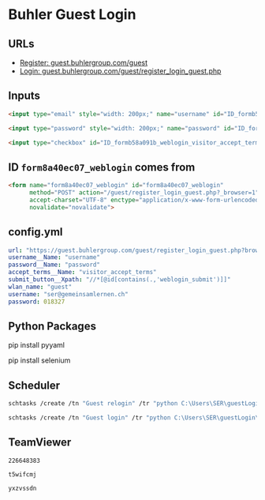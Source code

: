 # Buhler Guest Login

## URLs

- [Register: guest.buhlergroup.com/guest](https://guest.buhlergroup.com/guest/register.php?switch_url=https://login.buhlergroup.com/login.html&ap_mac=00:2a:10:f4:ce:90&client_mac=b4:6b:fc:30:46:9d&wlan=guest&redirect=detectportal.firefox.com/canonical.html&_browser=1)
- [Login: guest.buhlergroup.com/guest/register_login_guest.php](https://guest.buhlergroup.com/guest/register_login_guest.php?_browser=1)

## Inputs

```html
<input type="email" style="width: 200px;" name="username" id="ID_formb58a091b_weblogin_username" value="" autocapitalize="none" autocorrect="off">

<input type="password" style="width: 200px;" name="password" id="ID_formb58a091b_weblogin_password" value="" autocomplete="new-password">

<input type="checkbox" id="ID_formb58a091b_weblogin_visitor_accept_terms" name="visitor_accept_terms" value="1">
```

## ID `form8a40ec07_weblogin` comes from

```html
<form name="form8a40ec07_weblogin" id="form8a40ec07_weblogin" 
      method="POST" action="/guest/register_login_guest.php?_browser=1" 
      accept-charset="UTF-8" enctype="application/x-www-form-urlencoded" 
      novalidate="novalidate">
```

## config.yml

```yaml
url: "https://guest.buhlergroup.com/guest/register_login_guest.php?browser=1"
username__Name: "username"
password__Name: "password"
accept_terms__Name: "visitor_accept_terms"
submit_button__Xpath: "//*[@id[contains(.,'weblogin_submit')]]"
wlan_name: "guest"
username: "ser@gemeinsamlernen.ch"
password: 018327
```

## Python Packages

pip install pyyaml

pip install selenium

## Scheduler

```bash
schtasks /create /tn "Guest relogin" /tr "python C:\Users\SER\guestLogin\captive_portal.py" /sc hourly /mo 6 /st 00:05
```

```bash
schtasks /create /tn "Guest login" /tr "python C:\Users\SER\guestLogin\captive_portal.py" /sc onstart
```



## TeamViewer

`226648383`

`t5wifcmj`

`yxzvssdn`

